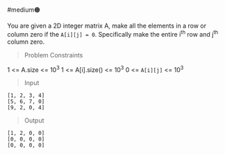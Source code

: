 #medium🟠 

You are given a 2D integer matrix A, make all the elements in a row or column zero if the `A[i][j] = 0`.  Specifically make the entire i<sup>th</sup> row and j<sup>th</sup> column zero.

> Problem Constraints

1 <= A.size <= 10<sup>3</sup>
1 <= A[i].size() <= 10<sup>3</sup>
0 <= `A[i][j]` <= 10<sup>3</sup>


> Input

```
[1, 2, 3, 4]
[5, 6, 7, 0]
[9, 2, 0, 4]
```

> Output

```
[1, 2, 0, 0]
[0, 0, 0, 0]
[0, 0, 0, 0]
```